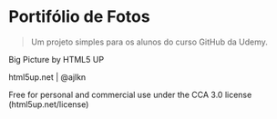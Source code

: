 # Portifólio de Fotos

> Um projeto simples para os alunos do curso GitHub da Udemy.

Big Picture by HTML5 UP

html5up.net | @ajlkn

Free for personal and commercial use under the CCA 3.0 license (html5up.net/license)
